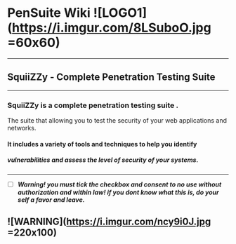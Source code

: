 
# **PenSuite Wiki** ![LOGO1](https://i.imgur.com/8LSuboO.jpg =60x60)

---

## SquiiZZy - Complete Penetration Testing Suite 

---

### SquiiZZy is a complete penetration testing suite .

The suite that allowing you to test the security of your web applications and networks. 

#### It includes a variety of tools and techniques to help you identify 

##### vulnerabilities and assess the level of security of your systems.

---

- [ ] ***Warning! you must tick the checkbox and consent to no use without authorization and within law! if you dont know what this is, do your self a favor and leave.***
 
## ![WARNING](<https://i.imgur.com/ncy9i0J.jpg> =220x100)